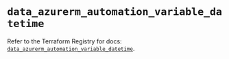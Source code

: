 # `data_azurerm_automation_variable_datetime`

Refer to the Terraform Registry for docs: [`data_azurerm_automation_variable_datetime`](https://registry.terraform.io/providers/hashicorp/azurerm/3.106.1/docs/data-sources/automation_variable_datetime).

